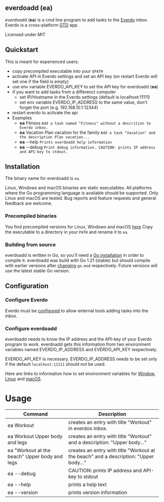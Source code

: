 
everdoadd (ea)
--------------
*everdoadd* (**ea**) is a cmd line program to add tasks to the [Everdo](everdo.net) inbox. Everdo is a cross-platform [GTD](https://en.wikipedia.org/wiki/Getting_Things_Done) app.

Licensed under MIT

## Quickstart

This is meant for experienced users:
- copy precompiled executable into your `$PATH`
- activate API in Everdo settings and set an API key (on restart Everdo will set one if the field is empty)
- use env variable EVERDO_API_KEY to set the API key for everdoadd (**ea**)
- if you want to add tasks from a differenct computer 
  - set IP/Hostname in the Everdo settings (default is localhost:11111)
  - set env variable EVERDO_IP_ADDRESS to the same value, don't forget the port (e.g. 192.168.10.1:12344) 
- restart everdo to activate the api
- Examples
  - **ea** Fitness `Add a task named "Fitness" without a descrition to Everdo inbox.`
  - **ea** Vacation Plan vacation for the family `Add a task "Vacation" and the description Plan vacation...`
  - **ea** --help `Prints everdoadd help information`
  - **ea** --debug `Print debug information. CAUTION: prints IP address and API-key to stdout.`
  
## Installation

The binary name for everdoadd is `ea`.

Linux, Windows and macOS binaries are static executables. All platforms where the Go programming language 
is available should be supported. Only Linux and macOS are tested. Bug reports and feature requests and general feedback are welcome.

### Precompiled binaries

You find precompiled versions for Linux, Windows and macOS [here](todo) Copy the executable to a directory in your `PATH` and rename it to `ea`.  

### Building from source

everdoadd is written in Go, so you'll need a [Go installation](https://go.dev/) in order to compile it. everdoadd was build
with Go 1.21 (stable) but should compile with earlier versions after [changing](https://stackoverflow.com/questions/60675415/how-to-upgrade-the-go-version-in-a-go-mod) `go.mod` respectively. 
Future versions will use the latest stable Go version.  

## Configuration

### Configure Everdo

Everdo must be [configured](https://help.everdo.net/docs/advanced/api/) to allow external tools adding tasks into the inbox. 

### Configure everdoadd
everdoadd needs to know the IP address and the API-key of your Everdo program to work.
everdoadd gets this information from two environment variables named EVERDO_IP_ADDRESS and EVERDO_API_KEY respectively.

EVERDO_API_KEY is necessary. EVERDO_IP_ADDRESS needs to be set only if the default `localhost:11111` should not be used.

Here are links to information how to set environment variables for [Window](https://superuser.com/a/284351), [Linux](https://unix.stackexchange.com/a/117470) and [macOS](https://superuser.com/a/909769).



# Usage

| Command                                       | Description                                                                           |
|-----------------------------------------------|---------------------------------------------------------------------------------------|
| ea Workout                                    | creates an entry with title "Workout" in everdos inbox.                               |
| ea Workout Upper body and legs                | creates an entry with title "Workout" and a description: "Upper body..."              |
| ea "Workout at the beach" Upper body and legs | creates an entry with title "Workout at the beach" and a description: "Upper body..." |
| ea --debug                                    | CAUTION: prints IP address and API-key to stdout                                                            |
| ea --help                                     | prints a help text                                                                    |
| ea --version                                  | prints version information                                                            |

